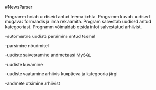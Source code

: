 #NewsParser

Programm hoiab uudiseid antud teema kohta. Programm kuvab uudised mugavas formaadis ja ilma reklaamita. Program salvestab uudised antud kategooriast. Programm võimaldab otsida infot salvestatud arhiivist.

-automaatne uudiste parsimine antud teemal

-parsimine nõudmisel

-uudiste salvestamine andmebaasi MySQL

-uudiste kuvamine

-uudiste vaatamine arhiivis kuupäeva ja kategooria järgi

-andmete otsimine arhiivist


